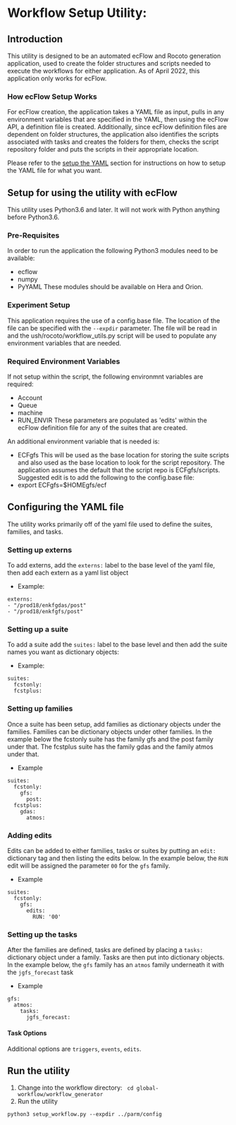 # Workflow Setup Utility:

## Introduction
This utility is designed to be an automated ecFlow and Rocoto generation application,
used to create the folder structures and scripts needed to execute the workflows
for either application. As of April 2022, this application only works for ecFlow.

### How ecFlow Setup Works
For ecFlow creation, the application takes a YAML file as input, pulls in any
environment variables that are specified in the YAML, then using the ecFlow
API, a definition file is created. Additionally, since ecFlow definition files
are dependent on folder structures, the application also identifies the scripts
associated with tasks and creates the folders for them, checks the script repository
folder and puts the scripts in their appropriate location.

Please refer to the [setup the YAML](#configuring-the-yaml-file) section for instructions
on how to setup the YAML file for what you want.

## Setup for using the utility with ecFlow
This utility uses Python3.6 and later. It will not work with Python anything before
Python3.6.

### Pre-Requisites
In order to run the application the following Python3 modules need to be available:
* ecflow
* numpy
* PyYAML
These modules should be available on Hera and Orion.

### Experiment Setup
This application requires the use of a config.base file. The location of the file
can be specified with the `--expdir` parameter. The file will be read in and
the ush/rocoto/workflow_utils.py script will be used to populate any environment
variables that are needed.

### Required Environment Variables
If not setup within the script, the following environmnt variables are required:
* Account
* Queue
* machine
* RUN_ENVIR
These parameters are populated as 'edits' within the ecFlow definition file for
any of the suites that are created.

An additional environment variable that is needed is:
* ECFgfs
This will be used as the base location for storing the suite scripts and also
used as the base location to look for the script repository. The application
assumes the default that the script repo is ECFgfs/scripts. Suggested edit is to
add the following to the config.base file:
* export ECFgfs=$HOMEgfs/ecf

## Configuring the YAML file
The utility works primarily off of the yaml file used to define the suites,
families, and tasks.

### Setting up externs
To add externs, add the `externs:` label to the base level of the yaml file,
then add each extern as a yaml list object
* Example:

```
externs:
- "/prod18/enkfgdas/post"
- "/prod18/enkfgfs/post"
```

### Setting up a suite
To add a suite add the `suites:` label to the base level and then add the suite
names you want as dictionary objects:
* Example:

```
suites:
  fcstonly:
  fcstplus:
```

### Setting up families
Once a suite has been setup, add families as dictionary objects under the families.
Families can be dictionary objects under other families. In the example below the
fcstonly suite has the family gfs and the post family under that. The fcstplus
suite has the family gdas and the family atmos under that.
* Example

```
suites:
  fcstonly:
    gfs:
      post:
  fcstplus:
    gdas:
      atmos:
```

### Adding edits
Edits can be added to either families, tasks or suites by putting an `edit:`
dictionary tag and then listing the edits below. In the example below, the `RUN`
edit will be assigned the parameter `00` for the `gfs` family.
* Example

```
suites:
  fcstonly:
    gfs:
      edits:
        RUN: '00'
```

### Setting up the tasks
After the families are defined, tasks are defined by placing a `tasks:` dictionary
object under a family. Tasks are then put into dictionary objects. In the example below, the `gfs` family has an `atmos` family underneath it
with the `jgfs_forecast` task  
* Example

```
gfs:
  atmos:
    tasks:
      jgfs_forecast:
```

#### Task Options
Additional options are `triggers`, `events`, `edits`.

## Run the utility
1. Change into the workflow directory:
` cd global-workflow/workflow_generator`
1. Run the utility
```
python3 setup_workflow.py --expdir ../parm/config
```
